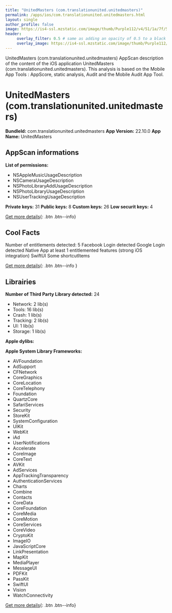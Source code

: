 ```yaml
---
title: "UnitedMasters (com.translationunited.unitedmasters)"
permalink: /apps/ios/com.translationunited.unitedmasters.html
layout: single
author_profile: false
image: https://is4-ssl.mzstatic.com/image/thumb/Purple112/v4/51/1a/7f/511a7f09-795e-76ee-77e7-717b77d64a83/AppIcon-0-1x_U007emarketing-0-7-0-85-220.png/512x512bb.jpg
header: 
     overlay_filter: 0.5 # same as adding an opacity of 0.5 to a black background
     overlay_image: https://is4-ssl.mzstatic.com/image/thumb/Purple112/v4/51/1a/7f/511a7f09-795e-76ee-77e7-717b77d64a83/AppIcon-0-1x_U007emarketing-0-7-0-85-220.png/512x512bb.jpg
---
```

UnitedMasters (com.translationunited.unitedmasters) AppScan description of the content of the iOS application UnitedMasters (com.translationunited.unitedmasters). This analysis is based on the Mobile App Tools : AppScore, static analysis, Audit and the Mobile Audit App Tool.

# UnitedMasters (com.translationunited.unitedmasters)

**BundleId:** com.translationunited.unitedmasters
**App Version:** 22.10.0
**App Name:** UnitedMasters


## AppScan informations 

**List of permissions:** 
- NSAppleMusicUsageDescription
- NSCameraUsageDescription
- NSPhotoLibraryAddUsageDescription
- NSPhotoLibraryUsageDescription
- NSUserTrackingUsageDescription
  
  
**Private keys:** 31
**Public keys:** 8
**Custom keys:** 26
**Low securit keys:** 4
  
[Get more details](/pricing.html){: .btn .btn--info}

## Cool Facts

Number of entitlements detected: 5
Facebook Login detected
Google Login detected
Native App
at least 1 entitlemented features (strong iOS integration)
SwiftUI
Some shortcutItems 
  
[Get more details](/pricing.html){: .btn .btn--info }

## Librairies 
**Number of Third Party Library detected:** 24
- Network: 2 lib(s)
- Tools: 16 lib(s)
- Crash: 1 lib(s)
- Tracking: 2 lib(s)
- UI: 1 lib(s)
- Storage: 1 lib(s)


**Apple dylibs:**


**Apple System Library Frameworks:**
- AVFoundation
- AdSupport
- CFNetwork
- CoreGraphics
- CoreLocation
- CoreTelephony
- Foundation
- QuartzCore
- SafariServices
- Security
- StoreKit
- SystemConfiguration
- UIKit
- WebKit
- iAd
- UserNotifications
- Accelerate
- CoreImage
- CoreText
- AVKit
- AdServices
- AppTrackingTransparency
- AuthenticationServices
- Charts
- Combine
- Contacts
- CoreData
- CoreFoundation
- CoreMedia
- CoreMotion
- CoreServices
- CoreVideo
- CryptoKit
- ImageIO
- JavaScriptCore
- LinkPresentation
- MapKit
- MediaPlayer
- MessageUI
- PDFKit
- PassKit
- SwiftUI
- Vision
- WatchConnectivity


  
[Get more details](/pricing.html){: .btn .btn--info}

